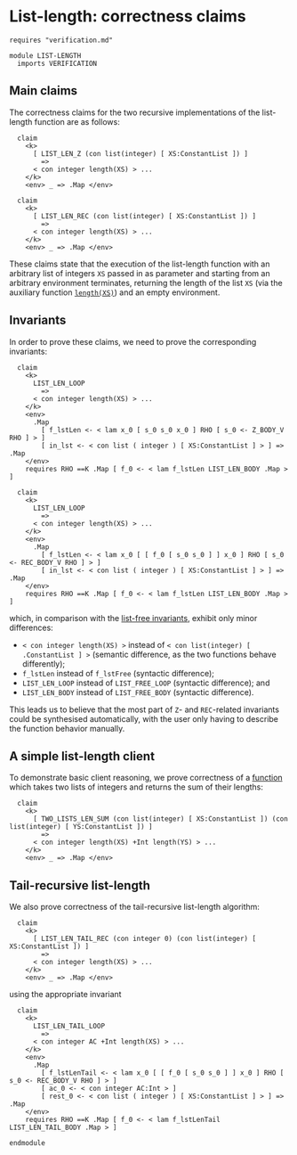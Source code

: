 # List-length: correctness claims

```k
requires "verification.md"

module LIST-LENGTH
  imports VERIFICATION
```

## Main claims

The correctness claims for the two recursive implementations of the list-length
function are as follows:

```k
  claim
    <k>
      [ LIST_LEN_Z (con list(integer) [ XS:ConstantList ]) ]
        =>
      < con integer length(XS) > ...
    </k>
    <env> _ => .Map </env>

  claim
    <k>
      [ LIST_LEN_REC (con list(integer) [ XS:ConstantList ]) ]
        =>
      < con integer length(XS) > ...
    </k>
    <env> _ => .Map </env>
```

These claims state that the execution of the list-length function with
an arbitrary list of integers `XS` passed in as parameter and starting
from an arbitrary environment terminates, returning the length of the
list `XS` (via the auxiliary function
[`length(XS)`](verification.md#lengthxs-calculating-the-length-of-a-given-list-xs))
and an empty environment.

## Invariants

In order to prove these claims, we need to prove the corresponding
invariants:

```k
  claim
    <k>
      LIST_LEN_LOOP
        =>
      < con integer length(XS) > ...
    </k>
    <env>
      .Map
        [ f_lstLen <- < lam x_0 [ s_0 s_0 x_0 ] RHO [ s_0 <- Z_BODY_V RHO ] > ]
        [ in_lst <- < con list ( integer ) [ XS:ConstantList ] > ] => .Map
    </env>
    requires RHO ==K .Map [ f_0 <- < lam f_lstLen LIST_LEN_BODY .Map > ]

  claim
    <k>
      LIST_LEN_LOOP
        =>
      < con integer length(XS) > ...
    </k>
    <env>
      .Map
        [ f_lstLen <- < lam x_0 [ [ f_0 [ s_0 s_0 ] ] x_0 ] RHO [ s_0 <- REC_BODY_V RHO ] > ]
        [ in_lst <- < con list ( integer ) [ XS:ConstantList ] > ] => .Map
    </env>
    requires RHO ==K .Map [ f_0 <- < lam f_lstLen LIST_LEN_BODY .Map > ]
```

which, in comparison with the [list-free invariants](list-free.md#invariants),
exhibit only minor differences:
- `< con integer length(XS) >` instead of `< con list(integer) [ .ConstantList ] >`
   (semantic difference, as the two functions behave differently);
- `f_lstLen` instead of `f_lstFree` (syntactic difference);
- `LIST_LEN_LOOP` instead of `LIST_FREE_LOOP` (syntactic difference); and
- `LIST_LEN_BODY` instead of `LIST_FREE_BODY` (syntactic difference).

This leads us to believe that the most part of `Z`- and `REC`-related
invariants could be synthesised automatically, with the user only having
to describe the function behavior manually.

## A simple list-length client

To demonstrate basic client reasoning, we prove correctness of a
[function](verification.md#simple-list-length-client)
which takes two lists of integers and returns the sum of their lengths:

```k
  claim
    <k>
      [ TWO_LISTS_LEN_SUM (con list(integer) [ XS:ConstantList ]) (con list(integer) [ YS:ConstantList ]) ]
        =>
      < con integer length(XS) +Int length(YS) > ...
    </k>
    <env> _ => .Map </env>
```

## Tail-recursive list-length

We also prove correctness of the tail-recursive list-length algorithm:

```k
  claim
    <k>
      [ LIST_LEN_TAIL_REC (con integer 0) (con list(integer) [ XS:ConstantList ]) ]
        =>
      < con integer length(XS) > ...
    </k>
    <env> _ => .Map </env>
```

using the appropriate invariant

```k
  claim
    <k>
      LIST_LEN_TAIL_LOOP
        =>
      < con integer AC +Int length(XS) > ...
    </k>
    <env>
      .Map
        [ f_lstLenTail <- < lam x_0 [ [ f_0 [ s_0 s_0 ] ] x_0 ] RHO [ s_0 <- REC_BODY_V RHO ] > ]
        [ ac_0 <- < con integer AC:Int > ]
        [ rest_0 <- < con list ( integer ) [ XS:ConstantList ] > ] => .Map
    </env>
    requires RHO ==K .Map [ f_0 <- < lam f_lstLenTail LIST_LEN_TAIL_BODY .Map > ]
```

```k
endmodule
```